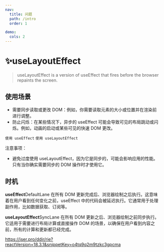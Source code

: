 ```yaml
---
nav:
  title: 问题
  path: /intro
  order: 1

demo:
  cols: 2
---
```


# ✨useLayoutEffect

> useLayoutEffect is a version of useEffect that fires before the browser repaints the screen.

## 使用场景

- 需要同步读取或更改 DOM：例如，你需要读取元素的大小或位置并在渲染前进行调整。
- 防止闪烁：在某些情况下，异步的 useEffect 可能会导致可见的布局跳动或闪烁。例如，动画的启动或某些可见的快速 DOM 更改。

<code src="./Code1.tsx">使用 useEffect</code>
<code src="./Code2.tsx">使用 useLayoutEffect</code>

注意事项：

- 避免过度使用 useLayoutEffect，因为它是同步的，可能会影响应用的性能。只有当你确实需要同步的 DOM 操作时才使用它。

## 时机

**useEffect**<Badge>DefaultLane</Badge>
在所有 DOM 更新完成后、浏览器绘制之后执行。这意味着在用户看到任何变化之前，useEffect 中的代码会被延迟执行。它通常用于处理副作用，比如数据获取、订阅等。

**useLayoutEffect**<Badge>SyncLane</Badge>
在所有 DOM 更新之后、浏览器绘制之前同步执行。它适用于需要进行布局计算或直接操作 DOM 的场景，以确保在用户看到内容之前，所有的计算和更新都已经完成。

https://jser.pro/ddir/rie?reactVersion=18.3.1&snippetKey=o4tq9q2m9tzkc3gpcma
